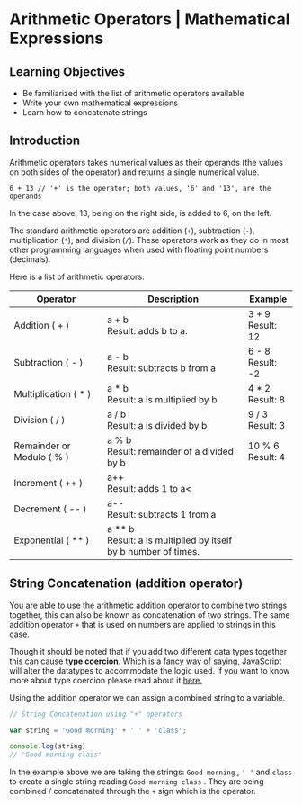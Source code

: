 # Arithmetic Operators | Mathematical Expressions

## Learning Objectives

* Be familiarized with the list of arithmetic operators available
* Write your own mathematical expressions
* Learn how to concatenate strings

## Introduction

Arithmetic operators takes numerical values as their operands (the values on both sides of the operator) and returns a single numerical value.

`6 + 13 // '+' is the operator; both values, '6' and '13', are the operands`

In the case above, 13, being on the right side, is added to 6, on the left.

The standard arithmetic operators are addition (`+`), subtraction (`-`), multiplication (`*`), and division (`/`). These operators work as they do in most other programming languages when used with floating point numbers (decimals).

Here is a list of arithmetic operators:

| Operator                  | Description                                                                                                                  | Example                                              |
| ------------------------- | ---------------------------------------------------------------------------------------------------------------------------- | ---------------------------------------------------- |
| Addition ( + )            | a + b<br>Result: adds b to a.                                   | 3 + 9<br>Result: 12 |
| Subtraction ( - )         | a - b<br>Result: subtracts b from a                                            | 6 - 8<br>Result: -2 |
| Multiplication ( * )     | a * b<br>Result: a is multiplied by b                                          | 4 * 2<br>Result: 8               |
| Division ( / )            | a / b<br>Result: a is divided by b                                             | 9 / 3<br>Result: 3  |
| Remainder or Modulo ( % ) | a % b<br>Result: remainder of a divided by b                                   | 10 % 6<br>Result: 4 |
| Increment ( ++ )          | a++<br>Result: adds 1 to a<                                                     |                                                      |
| Decrement ( -- )          | a--<br>Result: subtracts 1 from a                                                           |                                                      |
| Exponential ( ** )      | a ** b<br>Result: a is multiplied by itself by b number of times. |                                                      |

## String Concatenation (addition operator)

You are able to use the arithmetic addition operator to combine two strings together, this can also be known as concatenation of two strings. The same addition operator `+`  that is used on numbers are applied to strings in this case.

Though it should be noted that if you add two different data types together this can cause **type coercion**. Which is a fancy way of saying, JavaScript will alter the datatypes to accommodate the logic used. If you want to know more about type coercion please read about it [here.](https://www.geeksforgeeks.org/what-is-type-coercion-in-javascript/)

Using the addition operator we can assign a combined string to a variable.

```javascript
// String Concatenation using "+" operators

var string = 'Good morning' + ' ' + 'class';

console.log(string)
// 'Good morning class'

```

In the example above we are taking the strings:  `Good morning` ,  `' '`   and  `class` to create a single string reading  `Good morning class` . They are being combined / concatenated through the `+` sign which is the operator.
